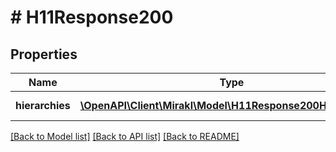 # # H11Response200

## Properties

Name | Type | Description | Notes
------------ | ------------- | ------------- | -------------
**hierarchies** | [**\OpenAPI\Client\Mirakl\Model\H11Response200Hierarchies[]**](H11Response200Hierarchies.md) | List of hierarchies | [optional]

[[Back to Model list]](../../README.md#models) [[Back to API list]](../../README.md#endpoints) [[Back to README]](../../README.md)
